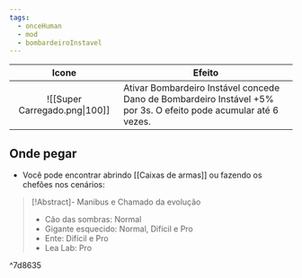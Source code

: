```yaml
---
tags:
  - onceHuman
  - mod
  - bombardeiroInstavel
---
```


|              Icone              | Efeito                                                       |
| :-----------------------------: | ------------------------------------------------------------ |
| ![[Super Carregado.png\|100]] | Ativar Bombardeiro Instável concede Dano de Bombardeiro Instável +5% por 3s. O efeito pode acumular até 6 vezes.|

## Onde pegar

- Você pode encontrar abrindo [[Caixas de armas]] ou fazendo os chefões nos cenários:

> [!Abstract]- Manibus e Chamado da evolução
> - Cão das sombras: Normal  
> - Gigante esquecido: Normal, Difícil e Pro  
> - Ente: Difícil e Pro  
> - Lea Lab: Pro

^7d8635

